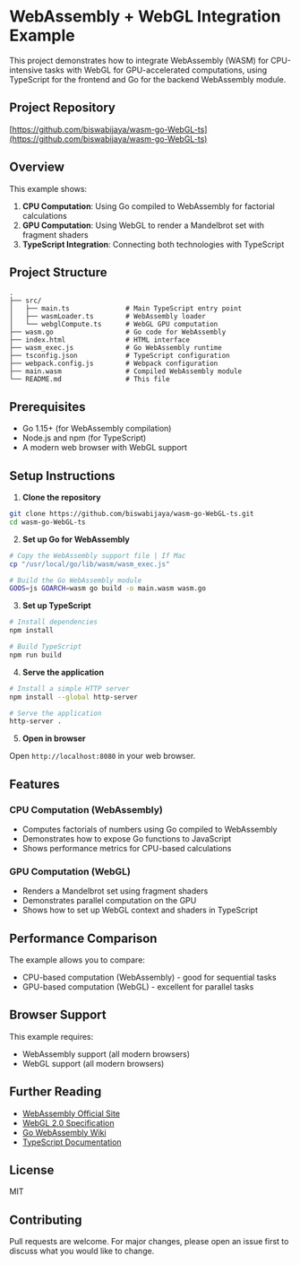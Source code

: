# WebAssembly + WebGL Integration Example

This project demonstrates how to integrate WebAssembly (WASM) for CPU-intensive tasks with WebGL for GPU-accelerated computations, using TypeScript for the frontend and Go for the backend WebAssembly module.

## Project Repository

[https://github.com/biswabijaya/wasm-go-WebGL-ts](https://github.com/biswabijaya/wasm-go-WebGL-ts)

## Overview

This example shows:
1. **CPU Computation**: Using Go compiled to WebAssembly for factorial calculations
2. **GPU Computation**: Using WebGL to render a Mandelbrot set with fragment shaders
3. **TypeScript Integration**: Connecting both technologies with TypeScript

## Project Structure

```
.
├── src/
│   ├── main.ts              # Main TypeScript entry point
│   ├── wasmLoader.ts        # WebAssembly loader
│   └── webglCompute.ts      # WebGL GPU computation
├── wasm.go                  # Go code for WebAssembly
├── index.html               # HTML interface
├── wasm_exec.js             # Go WebAssembly runtime
├── tsconfig.json            # TypeScript configuration
├── webpack.config.js        # Webpack configuration
├── main.wasm                # Compiled WebAssembly module
└── README.md                # This file
```

## Prerequisites

- Go 1.15+ (for WebAssembly compilation)
- Node.js and npm (for TypeScript)
- A modern web browser with WebGL support

## Setup Instructions

1. **Clone the repository**

```bash
git clone https://github.com/biswabijaya/wasm-go-WebGL-ts.git
cd wasm-go-WebGL-ts
```

2. **Set up Go for WebAssembly**

```bash
# Copy the WebAssembly support file | If Mac
cp "/usr/local/go/lib/wasm/wasm_exec.js"

# Build the Go WebAssembly module
GOOS=js GOARCH=wasm go build -o main.wasm wasm.go
```

3. **Set up TypeScript**

```bash
# Install dependencies
npm install

# Build TypeScript
npm run build
```

4. **Serve the application**

```bash
# Install a simple HTTP server
npm install --global http-server

# Serve the application
http-server .
```

5. **Open in browser**

Open `http://localhost:8080` in your web browser.

## Features

### CPU Computation (WebAssembly)

- Computes factorials of numbers using Go compiled to WebAssembly
- Demonstrates how to expose Go functions to JavaScript
- Shows performance metrics for CPU-based calculations

### GPU Computation (WebGL)

- Renders a Mandelbrot set using fragment shaders
- Demonstrates parallel computation on the GPU
- Shows how to set up WebGL context and shaders in TypeScript

## Performance Comparison

The example allows you to compare:
- CPU-based computation (WebAssembly) - good for sequential tasks
- GPU-based computation (WebGL) - excellent for parallel tasks

## Browser Support

This example requires:
- WebAssembly support (all modern browsers)
- WebGL support (all modern browsers)

## Further Reading

- [WebAssembly Official Site](https://webassembly.org/)
- [WebGL 2.0 Specification](https://www.khronos.org/registry/webgl/specs/latest/2.0/)
- [Go WebAssembly Wiki](https://github.com/golang/go/wiki/WebAssembly)
- [TypeScript Documentation](https://www.typescriptlang.org/docs/)

## License

MIT

## Contributing

Pull requests are welcome. For major changes, please open an issue first to discuss what you would like to change.
